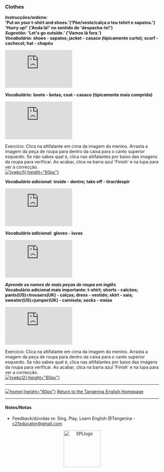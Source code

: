 ### Clothes

***Instrucções/ordens:***  
**'Put on your t-shirt and shoes.'('Põe/veste/calça o teu tshirt e sapatos.')**    
**'Hurry up!' ('Anda lá!' no sentido de 'despacha-te!')**  
***Sugestão:*** **'Let's go outside.' ('Vamos lá fora.')**   
***Vocabulário:*** **shoes - sapatos; jacket - casaco (tipicamente curto); scarf - cachecol; hat - chapéu**  

<iframe width="220" height="124" src="https://www.youtube.com/embed/-jBfb33_KHU" title="YouTube video player" frameborder="0" allow="accelerometer; autoplay; clipboard-write; encrypted-media; gyroscope; picture-in-picture" allowfullscreen></iframe>  

***Vocabulário:*** **boots - botas; coat - casaco (tipicamente mais comprido)**  
<iframe width="220" height="124" src="https://www.youtube.com/embed/AsZwvuUmHGU" title="YouTube video player" frameborder="0" allow="accelerometer; autoplay; clipboard-write; encrypted-media; gyroscope; picture-in-picture" allowfullscreen></iframe>  

Exercício: Clica na altifalante em cima da imagem do menino. Arrasta a imagem da peça de roupa para dentro da caixa para o canto superior esquerdo. Se não sabes qual é, clica nas altifalantes por baixo das imagens da roupa para verificar. Ao acabar, clica na barra azul 'Finish' e na lupa para ver a correcção.   
[![lvwkcl1](https://1blockatatime.github.io/English/images2/lvwkcl1.png){:height="60px"}](https://www.liveworksheets.com/worksheets/en/English_as_a_Second_Language_(ESL)/Winter_clothes/Put_on_your_shoes_song_ik1506066ma)  

***Vocabulário adicional:*** **inside - dentro; take off - tirar/despir**
<iframe width="220" height="124" src="https://www.youtube.com/embed/tE-CZkUplRE" title="YouTube video player" frameborder="0" allow="accelerometer; autoplay; clipboard-write; encrypted-media; gyroscope; picture-in-picture" allowfullscreen></iframe>  
   
***Vocabulário adicional:*** **gloves - luvas**  
<iframe width="220" height="124" src="https://www.youtube.com/embed/5e3kVR3wSSM?end=38" title="YouTube video player" frameborder="0" allow="accelerometer; autoplay; clipboard-write; encrypted-media; gyroscope; picture-in-picture" allowfullscreen></iframe>

***Aprende os nomes de mais peças de roupa em inglês***  
**Vocabulário adicional mais importante: t-shirt; shorts - calcões; pants(US)=trousers(UK) - calças; dress - vestido; skirt - saia; sweater(US)=jumper(UK) - camisola; socks - meias**  

<iframe width="220" height="124" src="https://www.youtube.com/embed/pHer1COWyrQ" title="YouTube video player" frameborder="0" allow="accelerometer; autoplay; clipboard-write; encrypted-media; gyroscope; picture-in-picture" allowfullscreen></iframe>  

Exercício: Clica na altifalante em cima da imagem do menino. Arrasta a imagem da peça de roupa para dentro da caixa para o canto superior esquerdo. Se não sabes qual é, clica nas altifalantes por baixo das imagens da roupa para verificar. Ao acabar, clica na barra azul 'Finish' e na lupa para ver a correcção.   
[![lvwkcl2](https://1blockatatime.github.io/English/images2/lvwkcl2.png){:height="60px"}](https://www.liveworksheets.com/ex1234913zn)  

***
[![home](https://1blockatatime.github.io/English/images/home.png){:height="60px"}](https://tangerina-pt.github.io/English) [Return to the Tangerina English Homepage](https://tangerina-pt.github.io/English)

***

#### Notes/Notas
* Feedback/dúvidas re: Sing, Play, Learn English @Tangerina - c21educator@gmail.com  
<p align="center">
<img width="120" src="https://1blockatatime.github.io/English/images2/spl_logo.png" alt="SPLlogo">
</p>

